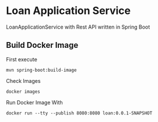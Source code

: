 # Loan Application Service

LoanApplicationService with Rest API written in Spring Boot

## Build Docker Image
First execute
 
` mvn spring-boot:build-image `

Check Images

` docker images `

Run Docker Image With 

` docker run --tty --publish 8080:8080 loan:0.0.1-SNAPSHOT `
